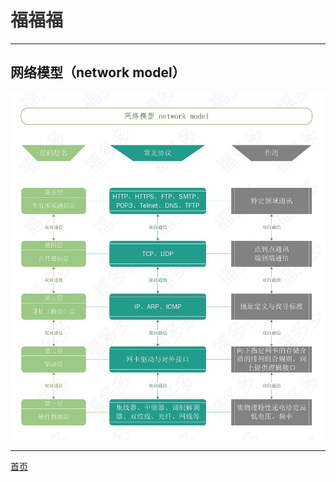 # <font face="楷体" color=#333333>福福福</font>

-------------------------------------------------------------------------------------------
## 网络模型（network model）
![网络层次图](/image/network-model.jpg "网络模型（network model）")

-------------------------------------------------------------------------------------------

[首页](/)